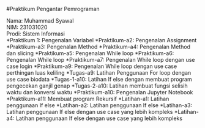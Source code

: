 #Praktikum Pengantar Pemrograman

<div>Nama: Muhammad Syawal</div>
<div>NIM: 231031020</div>
<div>Prodi: Sistem Informasi</div>
  *Praktikum 1: Pengenalan Variabel 
  *Praktikum-a2: Pengenalan Assignment 
  *Praktikum-a3: Pengenalan Method 
  *Praktikum-a4: Pengenalan Method dan slicing 
  *Praktikum-a5: Pengenalan While loop 
  *Praktikum-a6: Pengenalan While loop 
  *Praktikum-a7: Pengenalan While loop dengan use case login 
  *Praktikum-a9: Pengenalan While loop dengan use case perthingan luas keliling 
  *Tugas-a9: Latihan Penggunaan For loop dengan use case biodata 
  *Tugas-1-a10: Latihan If else dengan membuat program pengecekan ganjil genap 
  *Tugas-2-a10: Latihan membuat fungsi selisih waktu dan konversi waktu 
  *Praktikum-a10: Pengenalan Jupyter Notebook
  *Praktikum-a11: Membuat program Rekursif 
  *Latihan-a1: Latihan penggunaan If else 
  *Latihan-a2: Latihan penggunaan If else 
  *Latihan-a3: Latihan penggunaan If else dengan use case yang lebih kompleks 
  *Latihan-a4: Latihan penggunaan If else dengan use case yang lebih kompleks 
